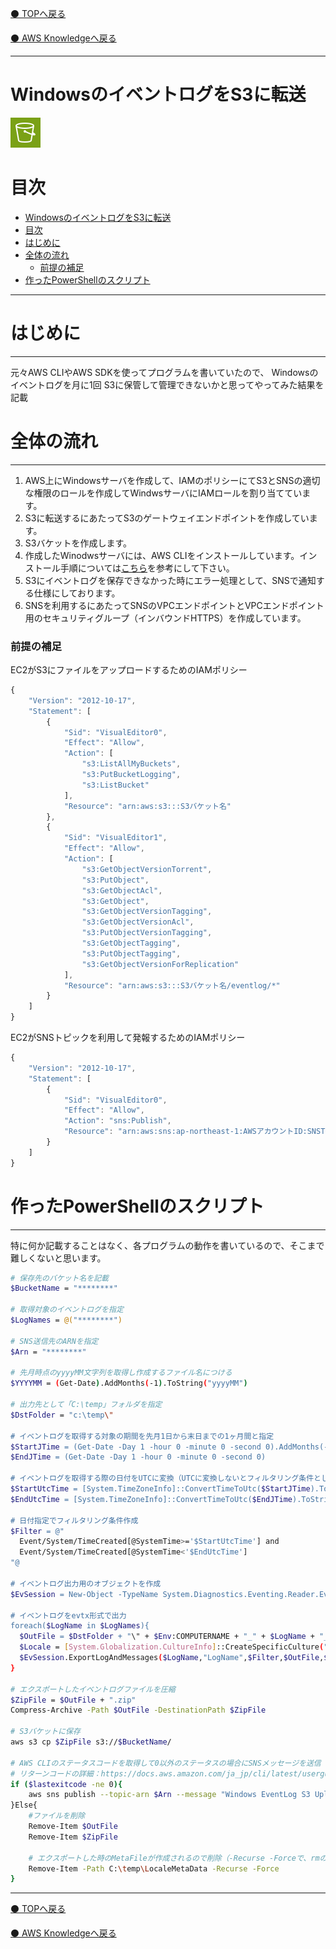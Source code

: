 [⚫️ TOPへ戻る](https://actmotech.xyz/)

[⚫️ AWS Knowledgeへ戻る](/AWS/top)

---

# WindowsのイベントログをS3に転送

![](/AWS/WindowsのイベントログをS3に転送/Arch_Amazon-Simple-Storage-Service_16.svg)

# 目次
- [WindowsのイベントログをS3に転送](#windowsのイベントログをs3に転送)
- [目次](#目次)
- [はじめに](#はじめに)
- [全体の流れ](#全体の流れ)
    - [前提の補足](#前提の補足)
- [作ったPowerShellのスクリプト](#作ったpowershellのスクリプト)

---

# はじめに

---

元々AWS CLIやAWS SDKを使ってプログラムを書いていたので、 
Windowsのイベントログを月に1回 S3に保管して管理できないかと思ってやってみた結果を記載

# 全体の流れ

---

1. AWS上にWindowsサーバを作成して、IAMのポリシーにてS3とSNSの適切な権限のロールを作成してWindwsサーバにIAMロールを割り当てています。 
2. S3に転送するにあたってS3のゲートウェイエンドポイントを作成しています。
3. S3バケットを作成します。
4. 作成したWinodwsサーバには、AWS CLIをインストールしています。インストール手順については[こちら](https://docs.aws.amazon.com/ja_jp/cli/latest/userguide/install-cliv2-windows.html#cliv2-windows-install)を参考にして下さい。
5. S3にイベントログを保存できなかった時にエラー処理として、SNSで通知する仕様にしております。
6. SNSを利用するにあたってSNSのVPCエンドポイントとVPCエンドポイント用のセキュリティグループ（インバウンドHTTPS）を作成しています。

### 前提の補足

EC2がS3にファイルをアップロードするためのIAMポリシー

```jsx
{
    "Version": "2012-10-17",
    "Statement": [
        {
            "Sid": "VisualEditor0",
            "Effect": "Allow",
            "Action": [
                "s3:ListAllMyBuckets",
                "s3:PutBucketLogging",
                "s3:ListBucket"
            ],
            "Resource": "arn:aws:s3:::S3バケット名"
        },
        {
            "Sid": "VisualEditor1",
            "Effect": "Allow",
            "Action": [
                "s3:GetObjectVersionTorrent",
                "s3:PutObject",
                "s3:GetObjectAcl",
                "s3:GetObject",
                "s3:GetObjectVersionTagging",
                "s3:GetObjectVersionAcl",
                "s3:PutObjectVersionTagging",
                "s3:GetObjectTagging",
                "s3:PutObjectTagging",
                "s3:GetObjectVersionForReplication"
            ],
            "Resource": "arn:aws:s3:::S3バケット名/eventlog/*"
        }
    ]
}
```

EC2がSNSトピックを利用して発報するためのIAMポリシー

```jsx
{
    "Version": "2012-10-17",
    "Statement": [
        {
            "Sid": "VisualEditor0",
            "Effect": "Allow",
            "Action": "sns:Publish",
            "Resource": "arn:aws:sns:ap-northeast-1:AWSアカウントID:SNSTOPIC名"
        }
    ]
}
```

# 作ったPowerShellのスクリプト

---

特に何か記載することはなく、各プログラムの動作を書いているので、そこまで難しくないと思います。

```bash
# 保存先のバケット名を記載
$BucketName = "********"

# 取得対象のイベントログを指定
$LogNames = @("********")

# SNS送信先のARNを指定
$Arn = "********"

# 先月時点のyyyyMM文字列を取得し作成するファイル名につける
$YYYYMM = (Get-Date).AddMonths(-1).ToString("yyyyMM")

# 出力先として「C:\temp」フォルダを指定
$DstFolder = "c:\temp\"

# イベントログを取得する対象の期間を先月1日から末日までの1ヶ月間と指定
$StartJTime = (Get-Date -Day 1 -hour 0 -minute 0 -second 0).AddMonths(-1)
$EndJTime = (Get-Date -Day 1 -hour 0 -minute 0 -second 0)

# イベントログを取得する際の日付をUTCに変換（UTCに変換しないとフィルタリング条件として使えない）
$StartUtcTime = [System.TimeZoneInfo]::ConvertTimeToUtc($StartJTime).ToString("yyyy-MM-ddTHH:mm:ssZ")
$EndUtcTime = [System.TimeZoneInfo]::ConvertTimeToUtc($EndJTime).ToString("yyyy-MM-ddTHH:mm:ssZ")

# 日付指定でフィルタリング条件作成
$Filter = @"
  Event/System/TimeCreated[@SystemTime>='$StartUtcTime'] and
  Event/System/TimeCreated[@SystemTime<'$EndUtcTime']
"@

# イベントログ出力用のオブジェクトを作成
$EvSession = New-Object -TypeName System.Diagnostics.Eventing.Reader.EventLogSession

# イベントログをevtx形式で出力
foreach($LogName in $LogNames){
  $OutFile = $DstFolder + "\" + $Env:COMPUTERNAME + "_" + $LogName + "_" + $YYYYMM + ".csv"
  $Locale = [System.Globalization.CultureInfo]::CreateSpecificCulture("ja-JP")
  $EvSession.ExportLogAndMessages($LogName,"LogName",$Filter,$OutFile,$True,$Locale)
}

# エクスポートしたイベントログファイルを圧縮
$ZipFile = $OutFile + ".zip"
Compress-Archive -Path $OutFile -DestinationPath $ZipFile

# S3バケットに保存
aws s3 cp $ZipFile s3://$BucketName/

# AWS CLIのステータスコードを取得して0以外のステータスの場合にSNSメッセージを送信
# リターンコードの詳細：https://docs.aws.amazon.com/ja_jp/cli/latest/userguide/cli-usage-returncodes.html
if ($lastexitcode -ne 0){
    aws sns publish --topic-arn $Arn --message "Windows EventLog S3 Upload Fail"
}Else{
    #ファイルを削除
    Remove-Item $OutFile
    Remove-Item $ZipFile

    # エクスポートした時のMetaFileが作成されるので削除（-Recurse -Forceで、rmの-rfと同じ機能となる）
    Remove-Item -Path C:\temp\LocaleMetaData -Recurse -Force
}
```

---

[⚫️ TOPへ戻る](https://actmotech.xyz/)

[⚫️ AWS Knowledgeへ戻る](/AWS/top)
